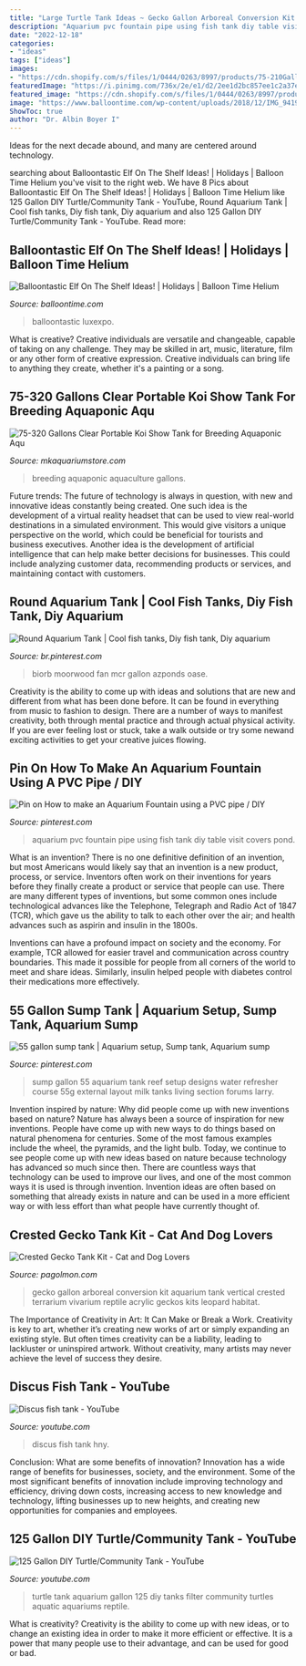 ```yaml
---
title: "Large Turtle Tank Ideas ~ Gecko Gallon Arboreal Conversion Kit Aquarium Tank Vertical Crested Terrarium Vivarium Reptile Acrylic Geckos Kits Leopard Habitat"
description: "Aquarium pvc fountain pipe using fish tank diy table visit covers pond"
date: "2022-12-18"
categories:
- "ideas"
tags: ["ideas"]
images:
- "https://cdn.shopify.com/s/files/1/0444/0263/8997/products/75-210GallonsTranslucentPortableKoiShowTankforBreedingAquaponicAquacultureFishFarmsAquariumPondWEBPIC_1200x1200.png?v=1605079333"
featuredImage: "https://i.pinimg.com/736x/2e/e1/d2/2ee1d2bc857ee1c2a37e165919c97620.jpg"
featured_image: "https://cdn.shopify.com/s/files/1/0444/0263/8997/products/75-210GallonsTranslucentPortableKoiShowTankforBreedingAquaponicAquacultureFishFarmsAquariumPondWEBPIC_1200x1200.png?v=1605079333"
image: "https://www.balloontime.com/wp-content/uploads/2018/12/IMG_9419-800x1200.jpg"
ShowToc: true
author: "Dr. Albin Boyer I"
---
```



Ideas for the next decade abound, and many are centered around technology.

	

		
searching about Balloontastic Elf On The Shelf Ideas! | Holidays | Balloon Time Helium you've visit to the right web. We have 8 Pics about Balloontastic Elf On The Shelf Ideas! | Holidays | Balloon Time Helium like 125 Gallon DIY Turtle/Community Tank - YouTube, Round Aquarium Tank | Cool fish tanks, Diy fish tank, Diy aquarium and also 125 Gallon DIY Turtle/Community Tank - YouTube. Read more:
		
    
## Balloontastic Elf On The Shelf Ideas! | Holidays | Balloon Time Helium

<img loading=lazy src="https://www.balloontime.com/wp-content/uploads/2018/12/IMG_9419-800x1200.jpg" onerror="this.onerror=null;this.src='https://tse3.mm.bing.net/th?id=OIP.rZPNXpzF0d8QO-C11QSqFQHaLH&amp;pid=15.1';" alt="Balloontastic Elf On The Shelf Ideas! | Holidays | Balloon Time Helium">

_Source: balloontime.com_

>balloontastic luxexpo. 

	

What is creative?
Creative individuals are versatile and changeable, capable of taking on any challenge. They may be skilled in art, music, literature, film or any other form of creative expression. Creative individuals can bring life to anything they create, whether it's a painting or a song.

    
## 75-320 Gallons Clear Portable Koi Show Tank For Breeding Aquaponic Aqu

<img loading=lazy src="https://cdn.shopify.com/s/files/1/0444/0263/8997/products/75-210GallonsTranslucentPortableKoiShowTankforBreedingAquaponicAquacultureFishFarmsAquariumPondWEBPIC_1200x1200.png?v=1605079333" onerror="this.onerror=null;this.src='https://tse2.mm.bing.net/th?id=OIP.9lKZUpCVU8hDuA2pOGhAIAHaFf&amp;pid=15.1';" alt="75-320 Gallons Clear Portable Koi Show Tank for Breeding Aquaponic Aqu">

_Source: mkaquariumstore.com_

>breeding aquaponic aquaculture gallons. 

	

Future trends:
The future of technology is always in question, with new and innovative ideas constantly being created. One such idea is the development of a virtual reality headset that can be used to view real-world destinations in a simulated environment. This would give visitors a unique perspective on the world, which could be beneficial for tourists and business executives. Another idea is the development of artificial intelligence that can help make better decisions for businesses. This could include analyzing customer data, recommending products or services, and maintaining contact with customers.

    
## Round Aquarium Tank | Cool Fish Tanks, Diy Fish Tank, Diy Aquarium

<img loading=lazy src="https://i.pinimg.com/736x/4a/72/1b/4a721b650ff16f5110da011db9cf3619.jpg" onerror="this.onerror=null;this.src='https://tse3.mm.bing.net/th?id=OIP.D6A2jDyVyRUYhQpFmNSn9wHaHa&amp;pid=15.1';" alt="Round Aquarium Tank | Cool fish tanks, Diy fish tank, Diy aquarium">

_Source: br.pinterest.com_

>biorb moorwood fan mcr gallon azponds oase. 

	

Creativity is the ability to come up with ideas and solutions that are new and different from what has been done before. It can be found in everything from music to fashion to design. There are a number of ways to manifest creativity, both through mental practice and through actual physical activity. If you are ever feeling lost or stuck, take a walk outside or try some newand exciting activities to get your creative juices flowing.

    
## Pin On How To Make An Aquarium Fountain Using A PVC Pipe / DIY

<img loading=lazy src="https://i.pinimg.com/736x/2e/e1/d2/2ee1d2bc857ee1c2a37e165919c97620.jpg" onerror="this.onerror=null;this.src='https://tse2.mm.bing.net/th?id=OIP.giZ-jrH32n5ZIG1Yvlp4JQHaFR&amp;pid=15.1';" alt="Pin on How to make an Aquarium Fountain using a PVC pipe / DIY">

_Source: pinterest.com_

>aquarium pvc fountain pipe using fish tank diy table visit covers pond. 

	

What is an invention?
There is no one definitive definition of an invention, but most Americans would likely say that an invention is a new product, process, or service.  Inventors often work on their inventions for years before they finally create a product or service that people can use. 
There are many different types of inventions, but some common ones include technological advances like the Telephone, Telegraph and Radio Act of 1847 (TCR), which gave us the ability to talk to each other over the air; and health advances such as aspirin and insulin in the 1800s. 

Inventions can have a profound impact on society and the economy. For example, TCR allowed for easier travel and communication across country boundaries. This made it possible for people from all corners of the world to meet and share ideas. Similarly, insulin helped people with diabetes control their medications more effectively.

    
## 55 Gallon Sump Tank | Aquarium Setup, Sump Tank, Aquarium Sump

<img loading=lazy src="https://i.pinimg.com/736x/ab/ee/40/abee40eb503f39fff69b9dda8810da79---gallon-aquarium-setup.jpg" onerror="this.onerror=null;this.src='https://tse4.mm.bing.net/th?id=OIP.SQEIKajDl6pVvu9LjQSxOQHaFj&amp;pid=15.1';" alt="55 gallon sump tank | Aquarium setup, Sump tank, Aquarium sump">

_Source: pinterest.com_

>sump gallon 55 aquarium tank reef setup designs water refresher course 55g external layout milk tanks living section forums larry. 

	

Invention inspired by nature: Why did people come up with new inventions based on nature?
Nature has always been a source of inspiration for new inventions. People have come up with new ways to do things based on natural phenomena for centuries. Some of the most famous examples include the wheel, the pyramids, and the light bulb. Today, we continue to see people come up with new ideas based on nature because technology has advanced so much since then. There are countless ways that technology can be used to improve our lives, and one of the most common ways it is used is through invention. Invention ideas are often based on something that already exists in nature and can be used in a more efficient way or with less effort than what people have currently thought of.

    
## Crested Gecko Tank Kit - Cat And Dog Lovers

<img loading=lazy src="https://i.pinimg.com/originals/61/99/c0/6199c0e3b21c87846d0de00acc377cf5.jpg" onerror="this.onerror=null;this.src='https://tse4.mm.bing.net/th?id=OIP.MUacgEHp-L9QfLYFHoWh3wHaJ4&amp;pid=15.1';" alt="Crested Gecko Tank Kit - Cat and Dog Lovers">

_Source: pagolmon.com_

>gecko gallon arboreal conversion kit aquarium tank vertical crested terrarium vivarium reptile acrylic geckos kits leopard habitat. 

	

The Importance of Creativity in Art: It Can Make or Break a Work.
Creativity is key to art, whether it’s creating new works of art or simply expanding an existing style. But often times creativity can be a liability, leading to lackluster or uninspired artwork. Without creativity, many artists may never achieve the level of success they desire.

    
## Discus Fish Tank - YouTube

<img loading=lazy src="http://i.ytimg.com/vi/b_hNy__4LrE/maxresdefault.jpg" onerror="this.onerror=null;this.src='https://tse1.mm.bing.net/th?id=OIP.xN0uGPt2VspM7khwVWQq2AHaEK&amp;pid=15.1';" alt="Discus fish tank - YouTube">

_Source: youtube.com_

>discus fish tank hny. 

	

Conclusion: What are some benefits of innovation?
Innovation has a wide range of benefits for businesses, society, and the environment. Some of the most significant benefits of innovation include improving technology and efficiency, driving down costs, increasing access to new knowledge and technology, lifting businesses up to new heights, and creating new opportunities for companies and employees.

    
## 125 Gallon DIY Turtle/Community Tank - YouTube

<img loading=lazy src="http://i.ytimg.com/vi/n705hPWpsmQ/maxresdefault.jpg" onerror="this.onerror=null;this.src='https://tse2.mm.bing.net/th?id=OIP.rYgnyY90vN7kIFNOM7jZQQHaEK&amp;pid=15.1';" alt="125 Gallon DIY Turtle/Community Tank - YouTube">

_Source: youtube.com_

>turtle tank aquarium gallon 125 diy tanks filter community turtles aquatic aquariums reptile. 

	

What is creativity?
Creativity is the ability to come up with new ideas, or to change an existing idea in order to make it more efficient or effective. It is a power that many people use to their advantage, and can be used for good or bad.

